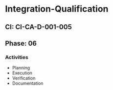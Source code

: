 # Integration-Qualification

## CI: CI-CA-D-001-005
## Phase: 06

### Activities
- Planning
- Execution
- Verification
- Documentation
